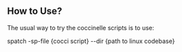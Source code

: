 ## How to Use?

The usual way to try the coccinelle scripts is to use:

spatch -sp-file {cocci script} --dir {path to linux codebase}
